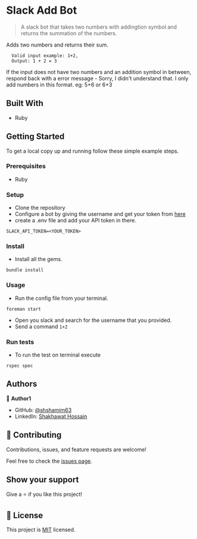 # Slack Add Bot

> A slack bot that takes two numbers with addingtion symbol and returns the summation of the numbers. 


Adds two numbers and returns their sum.
```
  Valid input example: 1+2, 
  Output: 1 + 2 = 3
```
If the input does not have two numbers and an addition symbol in between, respond back with a error message - Sorry, I didn't understand that. I only add numbers in this format. eg: 5+6 or 6+3

## Built With

- Ruby

## Getting Started

To get a local copy up and running follow these simple example steps.

### Prerequisites
  - Ruby
### Setup
  - Clone the repository
  - Configure a bot by giving the username and get your token from [here](https://my.slack.com/services/new/bot)
  - create a .env file and add your API token in there.
  ```
  SLACK_API_TOKEN=<YOUR_TOKEN>
  ```


### Install
- Install all the gems.
```
bundle install
```
### Usage
- Run the config file from your terminal.
```
foreman start
```
- Open you slack and search for the username that you provided.
- Send a command `1+2`
### Run tests
- To run the test on terminal execute
```
rspec spec
``` 

## Authors

👤 **Author1**

- GitHub: [@shshamim63](https://github.com/githubhandle)
- LinkedIn: [Shakhawat Hossain](https://linkedin.com/shakhawathossainshamim/)


## 🤝 Contributing

Contributions, issues, and feature requests are welcome!

Feel free to check the [issues page](issues/).

## Show your support

Give a ⭐️ if you like this project!

## 📝 License

This project is [MIT](lic.url) licensed.